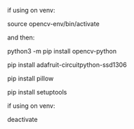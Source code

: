 if using on venv:

source opencv-env/bin/activate

and then:

python3 -m pip install opencv-python

pip install adafruit-circuitpython-ssd1306

pip install pillow

pip install setuptools

if using on venv:

deactivate
